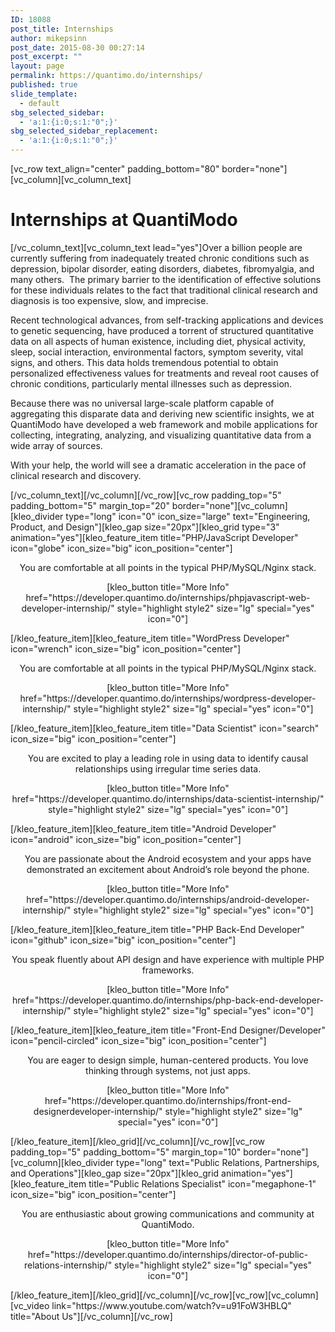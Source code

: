 ```yaml
---
ID: 18088
post_title: Internships
author: mikepsinn
post_date: 2015-08-30 00:27:14
post_excerpt: ""
layout: page
permalink: https://quantimo.do/internships/
published: true
slide_template:
  - default
sbg_selected_sidebar:
  - 'a:1:{i:0;s:1:"0";}'
sbg_selected_sidebar_replacement:
  - 'a:1:{i:0;s:1:"0";}'
---
```

[vc_row text_align="center" padding_bottom="80" border="none"][vc_column][vc_column_text]
<h1>Internships at QuantiModo</h1>
[/vc_column_text][vc_column_text lead="yes"]Over a billion people are currently suffering from inadequately treated chronic conditions such as depression, bipolar disorder, eating disorders, diabetes, fibromyalgia, and many others.  The primary barrier to the identification of effective solutions for these individuals relates to the fact that traditional clinical research and diagnosis is too expensive, slow, and imprecise.

Recent technological advances, from self-tracking applications and devices to genetic sequencing, have produced a torrent of structured quantitative data on all aspects of human existence, including diet, physical activity, sleep, social interaction, environmental factors, symptom severity, vital signs, and others. This data holds tremendous potential to obtain personalized effectiveness values for treatments and reveal root causes of chronic conditions, particularly mental illnesses such as depression.
<div class="office_images__description fill-with-short-text">

Because there was no universal large-scale platform capable of aggregating this disparate data and deriving new scientific insights, we at QuantiModo have developed a web framework and mobile applications for collecting, integrating, analyzing, and visualizing quantitative data from a wide array of sources.

With your help, the world will see a dramatic acceleration in the pace of clinical research and discovery.

</div>
[/vc_column_text][/vc_column][/vc_row][vc_row padding_top="5" padding_bottom="5" margin_top="20" border="none"][vc_column][kleo_divider type="long" icon="0" icon_size="large" text="Engineering, Product, and Design"][kleo_gap size="20px"][kleo_grid type="3" animation="yes"][kleo_feature_item title="PHP/JavaScript Developer" icon="globe" icon_size="big" icon_position="center"]
<p style="text-align: center;">You are comfortable at all points in the typical PHP/MySQL/Nginx stack.</p>
<p style="text-align: center;">[kleo_button title="More Info" href="https://developer.quantimo.do/internships/phpjavascript-web-developer-internship/" style="highlight style2" size="lg" special="yes" icon="0"]</p>
[/kleo_feature_item][kleo_feature_item title="WordPress Developer" icon="wrench" icon_size="big" icon_position="center"]
<p style="text-align: center;">You are comfortable at all points in the typical PHP/MySQL/Nginx stack.</p>
<p style="text-align: center;">[kleo_button title="More Info" href="https://developer.quantimo.do/internships/wordpress-developer-internship/" style="highlight style2" size="lg" special="yes" icon="0"]</p>
[/kleo_feature_item][kleo_feature_item title="Data Scientist" icon="search" icon_size="big" icon_position="center"]
<p style="text-align: center;">You are excited to play a leading role in using data to identify causal relationships using irregular time series data.</p>
<p style="text-align: center;">[kleo_button title="More Info" href="https://developer.quantimo.do/internships/data-scientist-internship/" style="highlight style2" size="lg" special="yes" icon="0"]</p>
[/kleo_feature_item][kleo_feature_item title="Android Developer" icon="android" icon_size="big" icon_position="center"]
<p style="text-align: center;">You are passionate about the Android ecosystem and your apps have demonstrated an excitement about Android’s role beyond the phone.</p>
<p style="text-align: center;">[kleo_button title="More Info" href="https://developer.quantimo.do/internships/android-developer-internship/" style="highlight style2" size="lg" special="yes" icon="0"]</p>
[/kleo_feature_item][kleo_feature_item title="PHP Back-End Developer" icon="github" icon_size="big" icon_position="center"]
<p style="text-align: center;">You speak fluently about API design and have experience with multiple PHP frameworks.</p>
<p style="text-align: center;">[kleo_button title="More Info" href="https://developer.quantimo.do/internships/php-back-end-developer-internship/" style="highlight style2" size="lg" special="yes" icon="0"]</p>
[/kleo_feature_item][kleo_feature_item title="Front-End Designer/Developer" icon="pencil-circled" icon_size="big" icon_position="center"]
<p style="text-align: center;">You are eager to design simple, human-centered products. You love thinking through systems, not just apps.</p>
<p style="text-align: center;">[kleo_button title="More Info" href="https://developer.quantimo.do/internships/front-end-designerdeveloper-internship/" style="highlight style2" size="lg" special="yes" icon="0"]</p>
[/kleo_feature_item][/kleo_grid][/vc_column][/vc_row][vc_row padding_top="5" padding_bottom="5" margin_top="10" border="none"][vc_column][kleo_divider type="long" text="Public Relations, Partnerships, and Operations"][kleo_gap size="20px"][kleo_grid animation="yes"][kleo_feature_item title="Public Relations Specialist" icon="megaphone-1" icon_size="big" icon_position="center"]
<p style="text-align: center;">You are enthusiastic about growing communications and community at QuantiModo.</p>
<p style="text-align: center;">[kleo_button title="More Info" href="https://developer.quantimo.do/internships/director-of-public-relations-internship/" style="highlight style2" size="lg" special="yes" icon="0"]</p>
[/kleo_feature_item][/kleo_grid][/vc_column][/vc_row][vc_row][vc_column][vc_video link="https://www.youtube.com/watch?v=u91FoW3HBLQ" title="About Us"][/vc_column][/vc_row]
